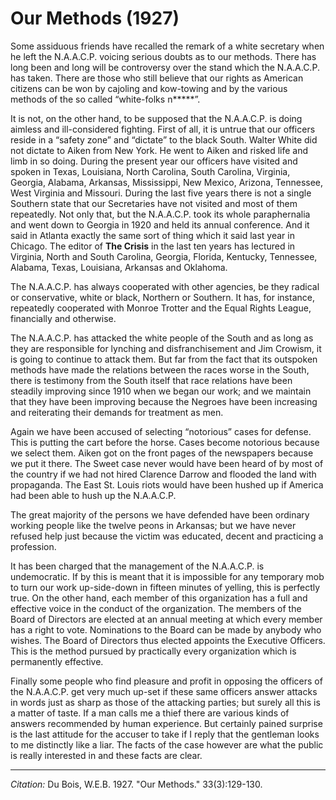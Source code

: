 # Our Methods (1927)

Some assiduous friends have recalled the remark of a white secretary when he left the N.A.A.C.P. voicing serious doubts as to our methods. There has long been and long will be controversy over the stand which the N.A.A.C.P. has taken. There are those who still believe that our rights as American citizens can be won by cajoling and kow-towing and by the various methods of the so called “white-folks n*****”.

It is not, on the other hand, to be supposed that the N.A.A.C.P. is doing aimless and ill-considered fighting. First of all, it is untrue that our officers reside in a “safety zone” and “dictate” to the black South. Walter White did not dictate to Aiken from New York. He went to Aiken and risked life and limb in so doing. During the present year our officers have visited and spoken in Texas, Louisiana, North Carolina, South Carolina, Virginia, Georgia, Alabama, Arkansas, Mississippi, New Mexico, Arizona, Tennessee, West Virginia and Missouri. During the last five years there is not a single Southern state that our Secretaries have not visited and most of them repeatedly. Not only that, but the N.A.A.C.P. took its whole paraphernalia and went down to Georgia in 1920 and held its annual conference. And it said in Atlanta exactly the same sort of thing which it said last year in Chicago. The editor of **The Crisis** in the last ten years has lectured in Virginia, North and South Carolina, Georgia, Florida, Kentucky, Tennessee, Alabama, Texas, Louisiana, Arkansas and Oklahoma.

The N.A.A.C.P. has always cooperated with other agencies, be they radical or conservative, white or black, Northern or Southern. It has, for instance, repeatedly cooperated with Monroe Trotter and the Equal Rights League, financially and otherwise.

The N.A.A.C.P. has attacked the white people of the South and as long as they are responsible for lynching and disfranchisement and Jim Crowism, it is going to continue to attack them. But far from the fact that its outspoken methods have made the relations between the races worse in the South, there is testimony from the South itself that race relations have been steadily improving since 1910 when we began our work; and we maintain that they have been improving because the Negroes have been increasing and reiterating their demands for treatment as men.

Again we have been accused of selecting “notorious” cases for defense. This is putting the cart before the horse. Cases become notorious because we select them. Aiken got on the front pages of the newspapers because we put it there. The Sweet case never would have been heard of by most of the country if we had not hired Clarence Darrow and flooded the land with propaganda. The East St. Louis riots would have been hushed up if America had been able to hush up the N.A.A.C.P.

The great majority of the persons we have defended have been ordinary working people like the twelve peons in Arkansas; but we have never refused help just because the victim was educated, decent and practicing a profession.

It has been charged that the management of the N.A.A.C.P. is undemocratic. If by this is meant that it is impossible for any temporary mob to turn our work up-side-down in fifteen minutes of yelling, this is perfectly true. On the other hand, each member of this organization has a full and effective voice in the conduct of the organization. The members of the Board of Directors are elected at an annual meeting at which every member has a right to vote. Nominations to the Board can be made by anybody who wishes. The Board of Directors thus elected appoints the Executive Officers. This is the method pursued by practically every organization which is permanently effective.

Finally some people who find pleasure and profit in opposing the officers of the N.A.A.C.P. get very much up-set if these same officers answer attacks in words just as sharp as those of the attacking parties; but surely all this is a matter of taste. If a man calls me a thief there are various kinds of answers recommended by human experience. But certainly pained surprise is the last attitude for the accuser to take if I reply that the gentleman looks to me distinctly like a liar. The facts of the case however are what the public is really interested in and these facts are clear.
________________
*Citation:* Du Bois, W.E.B. 1927. "Our Methods."  33(3):129-130.
